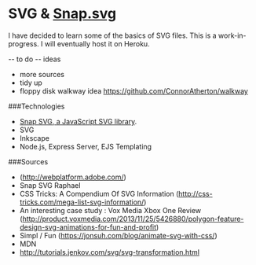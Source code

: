 SVG & [Snap.svg](http://snapsvg.io)
================

I have decided to learn some of the basics of SVG files.  This is a work-in-progress.  I will eventually host it on Heroku.

-- to do
-- ideas
- more sources
- tidy up
- floppy disk walkway idea https://github.com/ConnorAtherton/walkway

###Technologies

- [Snap SVG, a JavaScript SVG library](http://snapsvg.io).
- SVG
- Inkscape
- Node.js, Express Server, EJS Templating

###Sources
- (http://webplatform.adobe.com/)
- Snap SVG Raphael
- CSS Tricks: A Compendium Of SVG Information (http://css-tricks.com/mega-list-svg-information/)
- An interesting case study : Vox Media Xbox One Review (http://product.voxmedia.com/2013/11/25/5426880/polygon-feature-design-svg-animations-for-fun-and-profit)
- Simpl / Fun (https://jonsuh.com/blog/animate-svg-with-css/)
- MDN
- http://tutorials.jenkov.com/svg/svg-transformation.html